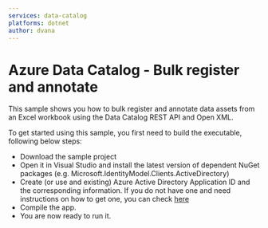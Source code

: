 ```yaml
---
services: data-catalog
platforms: dotnet
author: dvana
---
```


# Azure Data Catalog - Bulk register and annotate

This sample shows you how to bulk register and annotate data assets from an Excel workbook using the Data Catalog REST API and Open XML.

To get started using this sample, you first need to build the executable, following below steps:
*	Download the sample project
* Open it in Visual Studio and install the latest version of dependent NuGet packages (e.g. Microsoft.IdentityModel.Clients.ActiveDirectory)
* Create (or use and existing) Azure Active Directory Application ID and the corresponding information. If you do not have one and need instructions on how to get one, you can check [here](https://docs.microsoft.com/en-us/rest/api/datacatalog/register-a-client-app)
* Compile the app.
* You are now ready to run it.
